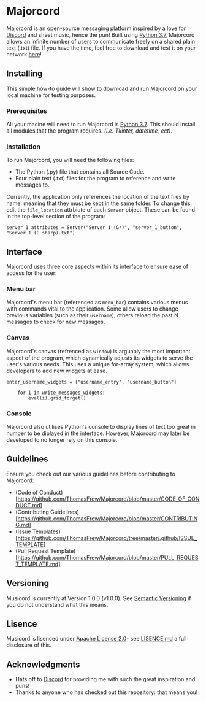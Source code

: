# Majorcord
[Majorcord](https://github.com/ThomasFrew/Majorcord) is an open-source messaging platform inspired by a love for [Discord](https://discordapp.com/) and sheet music, hence the pun! Built using [Python 3.7](https://www.python.org/downloads/release/python-370/), Majorcord allows an infinite number of users to communicate freely on a shared plain text (.txt) file. If you have the time, feel free to download and test it on your network [here](https://github.com/ThomasFrew/Majorcord/releases)!

## Installing
This simple how-to guide will show to download and run Majorcord on your local machine for testing purposes.


### Prerequisites
All your macine will need to run Majorcord is [Python 3.7](https://www.python.org/downloads/release/python-370/). This should install all modules that the program requires. *(i.e. Tkinter, datetime, ect)*.

### Installation
To run Majorcord, you will need the following files:
* The Python (.py) file that contains all Source Code.
* Four plain text (.txt) files for the program to reference and write messages to.

Currently, the application only references the location of the text files by name: meaning that they must be kept in the same folder.  To change this, edit the `file_location` attrbiute of each `Server` object. These can be found in the top-level section of the program:
```
server_1_attributes = Server("Server 1 (G♯)", "server_1_button", "Server 1 (G sharp).txt")
```

## Interface
Majorcord uses three core aspects within its interface to ensure ease of access for the user:

### Menu bar
Majorcord's menu bar (referenced as `menu_bar`) contains various menus with commands vital to the application. Some allow users to change previous variables (such as their `username`), others reload the past N messages to check for new messages.

### Canvas
Majorcord's canvas (refrenced as `window`) is arguably the most important aspect of the program, which dynamically adjusts its widgets to serve the user's various needs. This uses a unique for-array system, which allows developers to add new widgets at ease.
```
enter_username_widgets = ["username_entry", "username_button"]

    for i in write_messages_widgets:
        eval(i).grid_forget()
```

### Console
Majorcord also utilises Python's console to display lines of text too great in number to be diplayed in the interface. However, Majorcord may later be developed to no longer rely on this console.

## Guidelines 
Ensure you check out our various guidelines before contributing to Majorcord:
* (Code of Conduct)[https://github.com/ThomasFrew/Majorcord/blob/master/CODE_OF_CONDUCT.md]
* (Contributing Guidelines)[https://github.com/ThomasFrew/Majorcord/blob/master/CONTRIBUTING.md]
* (Issue Templates)[https://github.com/ThomasFrew/Majorcord/tree/master/.github/ISSUE_TEMPLATE]
* (Pull Request Template)[https://github.com/ThomasFrew/Majorcord/blob/master/PULL_REQUEST_TEMPLATE.md]

## Versioning
Musicord is currently at Version 1.0.0 (v1.0.0). See [Semantic Versioning](https://semver.org/) if you do not understand what this means.

## Lisence
Musicord is lisenced under [Apache License 2.0](https://www.apache.org/licenses/LICENSE-2.0)- see [LISENCE.md](https://github.com/ThomasFrew/Majorcord/blob/master/LICENSE) a full disclosure of this.

## Acknowledgments
* Hats off to [Discord](https://discordapp.com/) for providing me with such the great inspiration and puns!
* Thanks to anyone who has checked out this repository: that means you!
